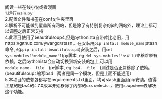 阅读一些在线小说或者漫画  
1.运行main.py  
2.配置文件和书签在conf文件夹里面  
3.解析不可能做到覆盖所有网站，但是除了有特别复杂的js的网站外，理论上都可以调整之后正常支持  
4.此项目使用了beautifulsoup4,但是pythonista自带库比老旧，用https://github.com/ywangd/stash 。在安装用`pip install module_name`(stash命令, eg:`pip install beautifulsoup4`)安装之后，用`del sys.modules['module_name']`(py脚本, eg:`del sys.modules['bs4']` )来移除原有依赖，之后pythonista会自动切换到新安装的包上,可以用`module_name.__file__`(py脚本, eg: `bs4.__file__`)测试是否正常移除了依赖。(beautifulsoup4缩写bs4，两者是同一个模块，但是上面不能通用）  
5.本项目的依赖包都写在requirements.txt里面。均可stash里面用pip安装，值得注意的是bs4的4.7.0版本开始移除了内部的css selector，使用soupsieve去解决这个功能。